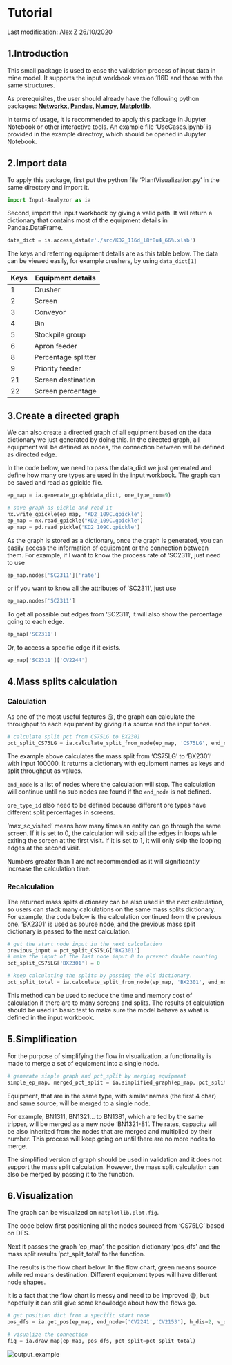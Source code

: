 # Tutorial

Last modification: Alex Z 26/10/2020

## 1.Introduction

This small package is used to ease the validation process of input data in mine model. It supports the input workbook version 116D and those with the same structures.

As prerequisites, the user should already have the following python packages: **[Networkx](https://networkx.org/documentation/stable/install.html), [Pandas](https://pandas.pydata.org/), [Numpy](https://numpy.org/), [Matplotlib](https://matplotlib.org/)**.

In terms of usage, it is recommended to apply this package in Jupyter Notebook or other interactive tools. An example file ‘UseCases.ipynb’ is provided in the example directroy, which should be opened in Jupyter Notebook.

## 2.Import data

To apply this package, first put the python file ‘PlantVisualization.py’ in the same directory and import it.

```python
import Input-Analyzor as ia
```

Second, import the input workbook by giving a valid path. It will return a dictionary that contains most of the equipment details in Pandas.DataFrame.

```python
data_dict = ia.access_data(r'./src/KD2_116d_l8f8u4_66%.xlsb')
```

The keys and referring equipment details are as this table below. The data can be viewed easily, for example crushers, by using `data_dict[1]`

Keys | Equipment details
--- | ---
|1|Crusher
|2|Screen
|3|Conveyor
|4|Bin
|5|Stockpile group
|6|Apron feeder
|8|Percentage splitter
|9|Priority feeder
|21|Screen destination
|22|Screen percentage

## 3.Create a directed graph

We can also create a directed graph of all equipment based on the data dictionary we just generated by doing this. In the directed graph, all equipment will be defined as nodes, the connection between will be defined as directed edge.

In the code below, we need to pass the data_dict we just generated and define how many ore types are used in the input workbook.
The graph can be saved and read as gpickle file.

```python
ep_map = ia.generate_graph(data_dict, ore_type_num=9)
```

```python
# save graph as pickle and read it
nx.write_gpickle(ep_map, "KD2_109C.gpickle")
ep_map = nx.read_gpickle("KD2_109C.gpickle")
ep_map = pd.read_pickle('KD2_109C.gpickle')
```

As the graph is stored as a dictionary, once the graph is generated, you can easily access the information of equipment or the connection between them. For example, if I want to know the process rate of ‘SC2311’, just need to use

```python
ep_map.nodes['SC2311']['rate']
```

or if you want to know all the attributes of ‘SC2311’, just use

```python
ep_map.nodes['SC2311']
```

To get all possible out edges from ‘SC2311’, it will also show the percentage going to each edge.

```python
ep_map['SC2311']
```

Or, to access a specific edge if it exists.

```python
ep_map['SC2311']['CV2244']
```

## 4.Mass splits calculation

### **Calculation**

As one of the most useful features :smirk:, the graph can calculate the throughput to each equipment by giving it a source and the input tones.

```python
# calculate split pct from CS75LG to BX2301
pct_split_CS75LG = ia.calculate_split_from_node(ep_map, 'CS75LG', end_node=['BX2301'] ,input_pct=100000, ore_type_id=3, max_sc_visited=1)
```

The example above calculates the mass split from ‘CS75LG’ to ‘BX2301’ with input 100000. It returns a dictionary with equipment names as keys and split throughput as values.

```end_node``` is a list of nodes where the calculation will stop. The calculation will continue until no sub nodes are found if the ```end_node``` is not defined.

```ore_type_id``` also need to be defined because different ore types have different split percentages in screens.

‘max_sc_visited’ means how many times an entity can go through the same screen. If it is set to 0, the calculation will skip all the edges in loops while exiting the screen at the first visit. If it is set to 1, it will only skip the looping edges at the second visit.

Numbers greater than 1 are not recommended as it will significantly increase the calculation time.

### **Recalculation**

The returned mass splits dictionary can be also used in the next calculation, so users can stack many calculations on the same mass splits dictionary.
For example, the code below is the calculation continued from the previous one. ‘BX2301’ is used as source node, and the previous mass split dictionary is passed to the next calculation.

```python
# get the start node input in the next calculation
previous_input = pct_split_CS75LG['BX2301']
# make the input of the last node input 0 to prevent double counting
pct_split_CS75LG['BX2301'] = 0

# keep calculating the splits by passing the old dictionary.
pct_split_total = ia.calculate_split_from_node(ep_map, 'BX2301', end_node=[], pct_split=pct_split_CS75LG, input_pct=previous_input, ore_type_id=ore_type, max_sc_visited=1)
```

This method can be used to reduce the time and memory cost of calculation if there are to many screens and splits.
The results of calculation should be used in basic test to make sure the model behave as what is defined in the input workbook.

## 5.Simplification

For the purpose of simplifying the flow in visualization, a functionality is made to merge a set of equipment into a single node.

```python
# generate simple graph and pct_split by merging equipment
simple_ep_map, merged_pct_split = ia.simplified_graph(ep_map, pct_split=None, print_merged_process=False)
```

Equipment, that are in the same type, with similar names (the first 4 char) and same source, will be merged to a single node.

For example, BN1311, BN1321… to BN1381, which are fed by the same tripper, will be merged as a new node ‘BN1321-81’. The rates, capacity will be also inherited from the nodes that are merged and multiplied by their number. This process will keep going on until there are no more nodes to merge.

The simplified version of graph should be used in validation and it does not support the mass split calculation. However, the mass split calculation can also be merged by passing it to the function.

## 6.Visualization

The graph can be visualized on ```matplotlib.plot.fig```.

The code below first positioning all the nodes sourced from ‘CS75LG’ based on DFS.

Next it passes the graph ‘ep_map’, the position dictionary ‘pos_dfs’ and the mass split results ‘pct_split_total’ to the function.

The results is the flow chart below. In the flow chart, green means source while red means destination. Different equipment types will have different node shapes.

It is a fact that the flow chart is messy and need to be improved :sweat_smile:, but hopefully it can still give some knowledge about how the flows go.

```python
# get position dict from a specific start node
pos_dfs = ia.get_pos(ep_map, end_node=['CV2241','CV2153'], h_dis=2, v_dis=2, start_node='CS75LG')

# visualize the connection
fig = ia.draw_map(ep_map, pos_dfs, pct_split=pct_split_total)
```
![output_example](https://github.riotinto.org/IOps-Strategy-Simulation-Modelling/Input-Analyzor/blob/master/src/example_vis_output.png?raw=true)
